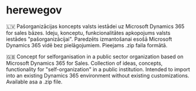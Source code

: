 # herewegov
🇱🇻 Pašorganizācijas koncepts valsts iestādei uz Microsoft Dynamics 365 for sales bāzes.
Ideju, konceptu, funkcionalitātes apkopojums valsts iestādes "pašorganizācijai".
Paredzēts izmantošanai esošā Microsoft Dynamics 365 vidē bez pielāgojumiem.
Pieejams .zip faila formātā.

🇬🇧 Concept for selforganisation in a public sector organization based on Microsoft Dynamics 365 for Sales.
Collection of ideas, concepts, functionality for "self-organization" in a public institution.
Intended to import into an existing Dynamics 365 environment without existing customizations.
Available asa a .zip file.
